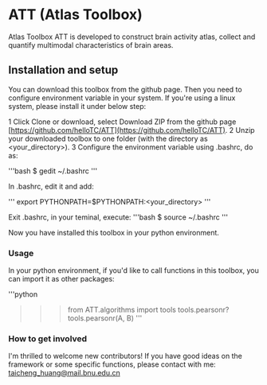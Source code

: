 # ATT (Atlas Toolbox)
Atlas Toolbox
ATT is developed to construct brain activity atlas, collect and quantify multimodal characteristics of brain areas.

## Installation and setup
You can download this toolbox from the github page.
Then you need to configure environment variable in your system.
If you're using a linux system, please install it under below step:

1 Click Clone or download, select Download ZIP from the github page [https://github.com/helloTC/ATT](https://github.com/helloTC/ATT).
2 Unzip your downloaded toolbox to one folder (with the directory as <your_directory>).
3 Configure the environment variable using .bashrc, do as:

'''bash
$ gedit ~/.bashrc
'''

In .bashrc, edit it and add:

'''
export PYTHONPATH=$PYTHONPATH:<your_directory>
'''

Exit .bashrc, in your teminal, execute:
'''bash
$ source ~/.bashrc
'''

Now you have installed this toolbox in your python environment.

### Usage
In your python environment, if you'd like to call functions in this toolbox, you can import it as other packages:

'''python
>>> from ATT.algorithms import tools
>>> tools.pearsonr?
>>> tools.pearsonr(A, B)
'''

### How to get involved
I'm thrilled to welcome new contributors! If you have good ideas on the framework or some specific functions, please contact with me:
[taicheng_huang@mail.bnu.edu.cn](taicheng_huang@mail.bnu.edu.cn)
